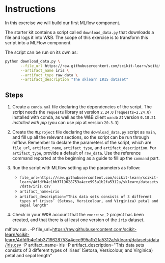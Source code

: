 # Instructions
In this exercise we will build our first MLflow component.

The starter kit contains a script called ``download_data.py`` that downloads a file and logs it
into W&B. The scope of this exercise is to transform this script into a MLFlow component.

The script can be run on its own as:

```bash
python download_data.py \
       --file_url https://raw.githubusercontent.com/scikit-learn/scikit-learn/4dfdfb4e1bb3719628753a4ece995a1b2fa5312a/sklearn/datasets/data/iris.csv \
       --artifact_name iris \
       --artifact_type raw_data \
       --artifact_description "The sklearn IRIS dataset"
```

## Steps
1. Create a ``conda.yml`` file declaring the dependencies of the script. The script needs
   the ``requests`` library at version ``2.24.0`` (``requests=2.24.0``) installed with conda, 
   as well as the W&B client ``wandb`` at version ``0.10.21`` *installed with pip* (you can use
   pip at version ``20.3.3``)
   
2. Create the ``MLproject`` file declaring the ``download_data.py`` script as ``main``, and fill
   up all the relevant sections, so the script can be run through mlflow. Remember to declare the
   parameters of the script, which are ``file_url``, ``artifact_name``, ``artifact_type``, and
   ``artifact_description``. For ``artifact_type``, provide a default of ``raw_data``. Use the 
   reference command reported at the beginning as a guide to fill up the ``command`` part.
   
3. Run the script with MLflow setting up the parameters as follow:
   * ``file_url=https://raw.githubusercontent.com/scikit-learn/scikit-learn/4dfdfb4e1bb3719628753a4ece995a1b2fa5312a/sklearn/datasets/data/iris.csv``
   * ``artifact_name=iris``
   * ``artifact_description="This data sets consists of 3 different types of irises’ (Setosa, Versicolour, and Virginica) petal and sepal length"``
   
4. Check in your W&B account that the ``exercise_2`` project has been created, and that there is at
   least one version of the ``iris`` dataset.

mlflow run . -P file_url=https://raw.githubusercontent.com/scikit-learn/scikit-learn/4dfdfb4e1bb3719628753a4ece995a1b2fa5312a/sklearn/datasets/data/iris.csv -P artifact_name=iris -P artifact_description="This data sets consists of 3 different types of irises’ (Setosa, Versicolour, and Virginica) petal and sepal length"
